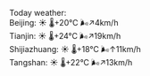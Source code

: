 Today weather:  
Beijing: ☀️   🌡️+20°C 🌬️↗4km/h  
Tianjin: ☀️   🌡️+24°C 🌬️↗19km/h  
Shijiazhuang: ☀️   🌡️+18°C 🌬️↑11km/h  
Tangshan: ☀️   🌡️+22°C 🌬️↗13km/h  
